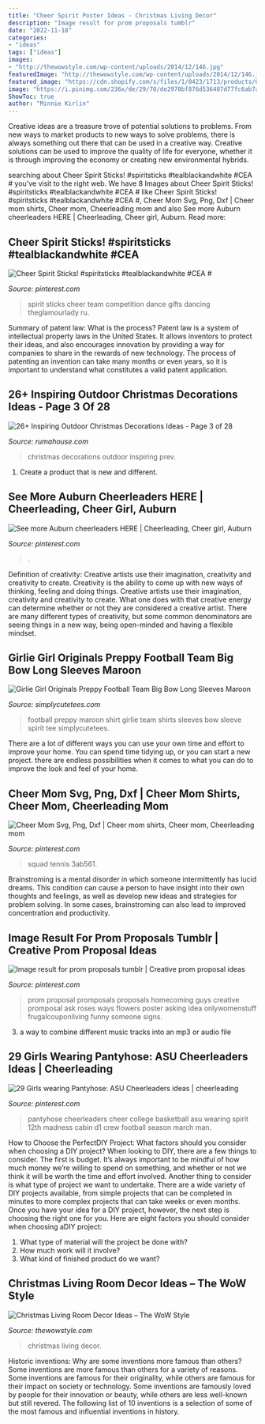 ```yaml
---
title: "Cheer Spirit Poster Ideas - Christmas Living Decor"
description: "Image result for prom proposals tumblr"
date: "2022-11-18"
categories:
- "ideas"
tags: ["ideas"]
images:
- "http://thewowstyle.com/wp-content/uploads/2014/12/146.jpg"
featuredImage: "http://thewowstyle.com/wp-content/uploads/2014/12/146.jpg"
featured_image: "https://cdn.shopify.com/s/files/1/0423/1713/products/GGO-Preppy_Football-Maroon_Long_Sleeve_grande.jpg?v=1442250010"
image: "https://i.pinimg.com/236x/de/29/70/de2970bf876d536407d77fc6ab7ab1b8--basketball-tournaments-mens-basketball.jpg"
ShowToc: true
author: "Minnie Kirlin"
---
```



Creative ideas are a treasure trove of potential solutions to problems. From new ways to market products to new ways to solve problems, there is always something out there that can be used in a creative way. Creative solutions can be used to improve the quality of life for everyone, whether it is through improving the economy or creating new environmental hybrids.

	

		
searching about Cheer Spirit Sticks! #spiritsticks #tealblackandwhite #CEA # you've visit to the right web. We have 8 Images about Cheer Spirit Sticks! #spiritsticks #tealblackandwhite #CEA # like Cheer Spirit Sticks! #spiritsticks #tealblackandwhite #CEA #, Cheer Mom Svg, Png, Dxf | Cheer mom shirts, Cheer mom, Cheerleading mom and also See more Auburn cheerleaders HERE | Cheerleading, Cheer girl, Auburn. Read more:
		
    
## Cheer Spirit Sticks! #spiritsticks #tealblackandwhite #CEA #

<img loading=lazy src="https://i.pinimg.com/736x/4f/db/a2/4fdba2759de9349f1609e0e2aea6e2c0--cheer-spirit-sticks.jpg" onerror="this.onerror=null;this.src='https://tse2.mm.bing.net/th?id=OIP.vrSOZrilkmA-3wnE5oqhrgHaKE&amp;pid=15.1';" alt="Cheer Spirit Sticks! #spiritsticks #tealblackandwhite #CEA #">

_Source: pinterest.com_

>spirit sticks cheer team competition dance gifts dancing theglamourlady ru. 

	

Summary of patent law: What is the process?
Patent law is a system of intellectual property laws in the United States. It allows inventors to protect their ideas, and also encourages innovation by providing a way for companies to share in the rewards of new technology. The process of patenting an invention can take many months or even years, so it is important to understand what constitutes a valid patent application.

    
## 26+ Inspiring Outdoor Christmas Decorations Ideas - Page 3 Of 28

<img loading=lazy src="https://rumahouse.com/wp-content/uploads/2018/10/26-Inspiring-Outdoor-Christmas-Decorations-Ideas-3.jpg" onerror="this.onerror=null;this.src='https://tse2.mm.bing.net/th?id=OIP.qe9v31Ee75Ms0TcArQE69wHaN3&amp;pid=15.1';" alt="26+ Inspiring Outdoor Christmas Decorations Ideas - Page 3 of 28">

_Source: rumahouse.com_

>christmas decorations outdoor inspiring prev. 

	

1. Create a product that is new and different.

    
## See More Auburn Cheerleaders HERE | Cheerleading, Cheer Girl, Auburn

<img loading=lazy src="https://i.pinimg.com/736x/55/d4/86/55d486f6bd3261e2603c442e5776c2d5.jpg" onerror="this.onerror=null;this.src='https://tse4.mm.bing.net/th?id=OIP.ZgQmVDNwtWCfm2KtomPg9AHaJ4&amp;pid=15.1';" alt="See more Auburn cheerleaders HERE | Cheerleading, Cheer girl, Auburn">

_Source: pinterest.com_

>. 

	

Definition of creativity: Creative artists use their imagination, creativity and creativity to create.
Creativity is the ability to come up with new ways of thinking, feeling and doing things. Creative artists use their imagination, creativity and creativity to create. What one does with that creative energy can determine whether or not they are considered a creative artist. There are many different types of creativity, but some common denominators are seeing things in a new way, being open-minded and having a flexible mindset.

    
## Girlie Girl Originals Preppy Football Team Big Bow Long Sleeves Maroon

<img loading=lazy src="https://cdn.shopify.com/s/files/1/0423/1713/products/GGO-Preppy_Football-Maroon_Long_Sleeve_grande.jpg?v=1442250010" onerror="this.onerror=null;this.src='https://tse3.mm.bing.net/th?id=OIP.6oGaLmL6Lqzn54HFeplF-AHaHq&amp;pid=15.1';" alt="Girlie Girl Originals Preppy Football Team Big Bow Long Sleeves Maroon">

_Source: simplycutetees.com_

>football preppy maroon shirt girlie team shirts sleeves bow sleeve spirit tee simplycutetees. 

	

There are a lot of different ways you can use your own time and effort to improve your home. You can spend time tidying up, or you can start a new project. there are endless possibilities when it comes to what you can do to improve the look and feel of your home.

    
## Cheer Mom Svg, Png, Dxf | Cheer Mom Shirts, Cheer Mom, Cheerleading Mom

<img loading=lazy src="https://i.pinimg.com/736x/25/ff/9c/25ff9ca3735a09436d1366784c49e52b.jpg" onerror="this.onerror=null;this.src='https://tse2.mm.bing.net/th?id=OIP.q_E9yT8Sj2_HfhT_qFNymwHaLH&amp;pid=15.1';" alt="Cheer Mom Svg, Png, Dxf | Cheer mom shirts, Cheer mom, Cheerleading mom">

_Source: pinterest.com_

>squad tennis 3ab561. 

	

Brainstroming is a mental disorder in which someone intermittently has lucid dreams. This condition can cause a person to have insight into their own thoughts and feelings, as well as develop new ideas and strategies for problem solving. In some cases, brainstroming can also lead to improved concentration and productivity.

    
## Image Result For Prom Proposals Tumblr | Creative Prom Proposal Ideas

<img loading=lazy src="https://i.pinimg.com/originals/bc/16/8f/bc168faebfe2793326e3710fe3fa8672.jpg" onerror="this.onerror=null;this.src='https://tse1.mm.bing.net/th?id=OIP.7S951Iplr4ynssb85pB1QwHaJ6&amp;pid=15.1';" alt="Image result for prom proposals tumblr | Creative prom proposal ideas">

_Source: pinterest.com_

>prom proposal promposals proposals homecoming guys creative promposal ask roses ways flowers poster asking idea onlywomenstuff frugalcouponliving funny someone signs. 

	

3. a way to combine different music tracks into an mp3 or audio file

    
## 29 Girls Wearing Pantyhose: ASU Cheerleaders Ideas | Cheerleading

<img loading=lazy src="https://i.pinimg.com/236x/de/29/70/de2970bf876d536407d77fc6ab7ab1b8--basketball-tournaments-mens-basketball.jpg" onerror="this.onerror=null;this.src='https://tse3.mm.bing.net/th?id=OIP.U6A1SJLb7l1kcK6QkI_WxAAAAA&amp;pid=15.1';" alt="29 Girls wearing Pantyhose: ASU Cheerleaders ideas | cheerleading">

_Source: pinterest.com_

>pantyhose cheerleaders cheer college basketball asu wearing spirit 12th madness cabin d1 crew football season march man. 

	

How to Choose the PerfectDIY Project: What factors should you consider when choosing a DIY project?
When looking to DIY, there are a few things to consider. The first is budget. It’s always important to be mindful of how much money we’re willing to spend on something, and whether or not we think it will be worth the time and effort involved. Another thing to consider is what type of project we want to undertake. There are a wide variety of DIY projects available, from simple projects that can be completed in minutes to more complex projects that can take weeks or even months. Once you have your idea for a DIY project, however, the next step is choosing the right one for you. Here are eight factors you should consider when choosing aDIY project: 
1) What type of material will the project be done with?
2) How much work will it involve?
3) What kind of finished product do we want?

    
## Christmas Living Room Decor Ideas – The WoW Style

<img loading=lazy src="http://thewowstyle.com/wp-content/uploads/2014/12/146.jpg" onerror="this.onerror=null;this.src='https://tse3.mm.bing.net/th?id=OIP.DYEE0PqivQxGzaIp2YBmagHaLJ&amp;pid=15.1';" alt="Christmas Living Room Decor Ideas – The WoW Style">

_Source: thewowstyle.com_

>christmas living decor. 

	

Historic inventions: Why are some inventions more famous than others?
Some inventions are more famous than others for a variety of reasons. Some inventions are famous for their originality, while others are famous for their impact on society or technology. Some inventions are famously loved by people for their innovation or beauty, while others are less well-known but still revered. 
The following list of 10 inventions is a selection of some of the most famous and influential inventions in history.

